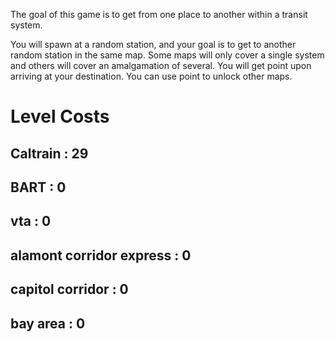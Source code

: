 The goal of this game is to get from one place to another within a transit system.

You will spawn at a random station, and your goal is to get to another random station in the same map. Some maps will only cover a single system and others will cover an amalgamation of several. You will get point upon arriving at your destination. You can use point to unlock other maps.

# Level Costs

## Caltrain : 29

## BART : 0
## vta : 0
## alamont corridor express : 0
## capitol corridor : 0
## bay area : 0
